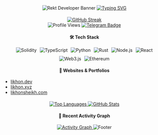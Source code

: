 <div align="center">

  <!-- Banner Image -->
  <img src="https://capsule-render.vercel.app/api?type=waving&color=ff0000&height=200&section=header&text=REKT%20DEVELOPER&fontSize=50&animation=fadeIn&fontColor=ffffff" alt="Rekt Developer Banner"/>

  <!-- Typing SVG -->
  <a href="https://git.io/typing-svg">
    <img src="https://readme-typing-svg.herokuapp.com?font=IBM+Plex+Mono&weight=700&size=28&duration=2500&pause=1500&color=FF0000&center=true&vCenter=true&random=false&width=700&height=70&lines=Web3+%26+Blockchain+Developer;Smart+Contract+Security+Expert;DApps+%26+DeFi+Specialist" alt="Typing SVG"/>
  </a>

  <!-- Stats Section -->
  <div align="center" style="margin-top: 20px;">
    <a href="https://git.io/streak-stats">
      <img src="https://streak-stats.demolab.com?user=Rekt-Developer&theme=dark&date_format=M%20j%5B%2C%20Y%5D&card_width=800&background=000000&ring=FF0000&fire=FF0000&currStreakLabel=FF0000&currStreakNum=FFFFFF" alt="GitHub Streak"/>
    </a>
    <div>
      <img src="https://komarev.com/ghpvc/?username=Rekt-Developer&style=flat-square&color=red" alt="Profile Views"/>
      <a href="https://t.me/RektDevelopers">
        <img src="https://img.shields.io/badge/Join_Community-2CA5E0?style=for-the-badge&logo=telegram&logoColor=white" alt="Telegram Badge"/>
      </a>
    </div>
  </div>

  <!-- Tech Stack Section -->
  <h4>🛠 Tech Stack</h4>
  <div style="display: flex; flex-wrap: wrap; justify-content: center; gap: 10px;">
    <img src="https://img.shields.io/badge/Solidity-363636?style=flat&logo=solidity&logoColor=white" alt="Solidity"/>
    <img src="https://img.shields.io/badge/TypeScript-007ACC?style=flat&logo=typescript&logoColor=white" alt="TypeScript"/>
    <img src="https://img.shields.io/badge/Python-3776AB?style=flat&logo=python&logoColor=white" alt="Python"/>
    <img src="https://img.shields.io/badge/Rust-000000?style=flat&logo=rust&logoColor=white" alt="Rust"/>
    <img src="https://img.shields.io/badge/Node.js-339933?style=flat&logo=nodedotjs&logoColor=white" alt="Node.js"/>
    <img src="https://img.shields.io/badge/React-20232A?style=flat&logo=react&logoColor=61DAFB" alt="React"/>
    <img src="https://img.shields.io/badge/Web3.js-F16822?style=flat&logo=web3dotjs&logoColor=white" alt="Web3.js"/>
    <img src="https://img.shields.io/badge/Ethereum-3C3C3D?style=flat&logo=ethereum&logoColor=white" alt="Ethereum"/>
  </div>

  <!-- Websites Section -->
  <h4>🌟 Websites & Portfolios</h4>
  <ul style="text-align: left; padding-left: 20px;">
    <li><a href="https://likhon.dev" target="_blank">likhon.dev</a></li>
    <li><a href="https://likhon.xyz" target="_blank">likhon.xyz</a></li>
    <li><a href="https://likhonsheikh.com" target="_blank">likhonsheikh.com</a></li>
  </ul>

  <!-- Stats and GitHub Info Section -->
  <div align="center" style="margin-top: 20px;">
    <a href="https://github.com/anuraghazra/github-readme-stats">
      <img src="https://github-readme-stats.vercel.app/api/top-langs/?username=Rekt-Developer&layout=compact&theme=dark&hide_border=true&bg_color=000000&title_color=FF0000" alt="Top Languages"/>
    </a>
    <a href="https://github.com/anuraghazra/github-readme-stats">
      <img src="https://github-readme-stats.vercel.app/api?username=Rekt-Developer&show_icons=true&theme=dark&hide_border=true&bg_color=000000&ring_color=FF0000&icon_color=FF0000&title_color=FF0000" alt="GitHub Stats"/>
    </a>
  </div>

  <!-- Recent Activity Graph Section -->
  <h4>🎯 Recent Activity Graph</h4>
  <a href="https://github.com/ashutosh00710/github-readme-activity-graph">
    <img src="https://github-readme-activity-graph.vercel.app/graph?username=Rekt-Developer&theme=high-contrast&color=ff0000&line=ff0000&point=ffffff&area=true&hide_border=true" alt="Activity Graph"/>
  </a>

  <!-- Footer -->
  <img src="https://capsule-render.vercel.app/api?type=waving&color=ff0000&height=150&section=footer" alt="Footer"/>

</div>
